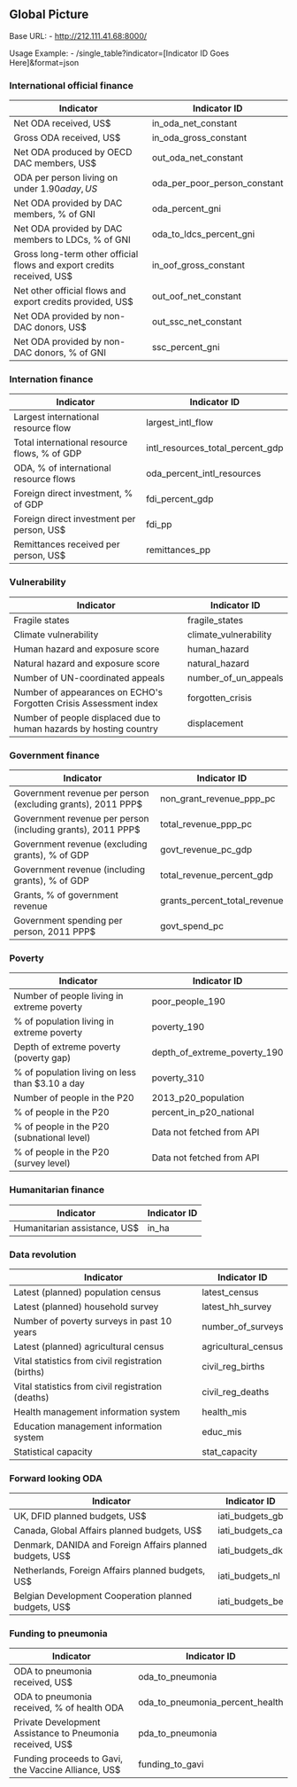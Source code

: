 ## Global Picture
Base URL: - http://212.111.41.68:8000/

Usage Example: - /single_table?indicator=[Indicator ID Goes Here]&format=json

### International official finance

|Indicator|Indicator ID|
|------------------|----------------------|
|Net ODA received, US$|in_oda_net_constant|
|Gross ODA received, US$|in_oda_gross_constant|
|Net ODA produced by OECD DAC members, US$|out_oda_net_constant|
|ODA per person living on under $1.90 a day, US$|oda_per_poor_person_constant|
|Net ODA provided by DAC members, % of GNI|oda_percent_gni|
|Net ODA provided by DAC members to LDCs, % of GNI|oda_to_ldcs_percent_gni|
|Gross long-term other official flows and export credits received, US$|in_oof_gross_constant|
|Net other official flows and export credits provided, US$|out_oof_net_constant|
|Net ODA provided by non-DAC donors, US$|out_ssc_net_constant|
|Net ODA provided by non-DAC donors, % of GNI|ssc_percent_gni|

### Internation finance

|Indicator|Indicator ID|
|------------------|----------------------|
|Largest international resource flow|largest_intl_flow|
|Total international resource flows, % of GDP|intl_resources_total_percent_gdp|
|ODA, % of international resource flows|oda_percent_intl_resources|
|Foreign direct investment, % of GDP|fdi_percent_gdp|
|Foreign direct investment per person, US$|fdi_pp|
|Remittances received per person, US$|remittances_pp|

### Vulnerability

|Indicator|Indicator ID|
|------------------|----------------------|
|Fragile states|fragile_states|
|Climate vulnerability|climate_vulnerability|
|Human hazard and exposure score|human_hazard|
|Natural hazard and exposure score|natural_hazard|
|Number of UN-coordinated appeals|number_of_un_appeals|
|Number of appearances on ECHO's Forgotten Crisis Assessment index|forgotten_crisis|
|Number of people displaced due to human hazards by hosting country|displacement|

### Government finance

|Indicator|Indicator ID|
|------------------|----------------------|
|Government revenue per person (excluding grants), 2011 PPP$|non_grant_revenue_ppp_pc|
|Government revenue per person (including grants), 2011 PPP$|total_revenue_ppp_pc|
|Government revenue (excluding grants), % of GDP|govt_revenue_pc_gdp|
|Government revenue (including grants), % of GDP|total_revenue_percent_gdp|
|Grants, % of government revenue|grants_percent_total_revenue|
|Government spending per person, 2011 PPP$|govt_spend_pc|

### Poverty

|Indicator|Indicator ID|
|------------------|----------------------|
|Number of people living in extreme poverty|poor_people_190|
|% of population living in extreme poverty|poverty_190|
|Depth of extreme poverty (poverty gap)|depth_of_extreme_poverty_190|
|% of population living on less than $3.10 a day|poverty_310|
|Number of people in the P20|2013_p20_population|
|% of people in the P20|percent_in_p20_national|
|% of people in the P20 (subnational level)|Data not fetched from API|
|% of people in the P20 (survey level)|Data not fetched from API|

### Humanitarian finance

|Indicator|Indicator ID|
|------------------|----------------------|
|Humanitarian assistance, US$|in_ha|

### Data revolution

|Indicator|Indicator ID|
|------------------|----------------------|
|Latest (planned) population census|latest_census|
|Latest (planned) household survey|latest_hh_survey|
|Number of poverty surveys in past 10 years|number_of_surveys|
|Latest (planned) agricultural census|agricultural_census|
|Vital statistics from civil registration (births)|civil_reg_births|
|Vital statistics from civil registration (deaths)|civil_reg_deaths|
|Health management information system|health_mis|
|Education management information system|educ_mis|
|Statistical capacity|stat_capacity|

### Forward looking ODA

|Indicator|Indicator ID|
|------------------|----------------------|
|UK, DFID planned budgets, US$|iati_budgets_gb|
|Canada, Global Affairs planned budgets, US$|iati_budgets_ca|
|Denmark, DANIDA and Foreign Affairs planned budgets, US$|iati_budgets_dk|
|Netherlands, Foreign Affairs planned budgets, US$|iati_budgets_nl|
|Belgian Development Cooperation planned budgets, US$|iati_budgets_be|

### Funding to pneumonia

|Indicator|Indicator ID|
|------------------|----------------------|
|ODA to pneumonia received, US$|oda_to_pneumonia|
|ODA to pneumonia received, % of health ODA|oda_to_pneumonia_percent_health|
|Private Development Assistance to Pneumonia received, US$|pda_to_pneumonia|
|Funding proceeds to Gavi, the Vaccine Alliance, US$|funding_to_gavi|
